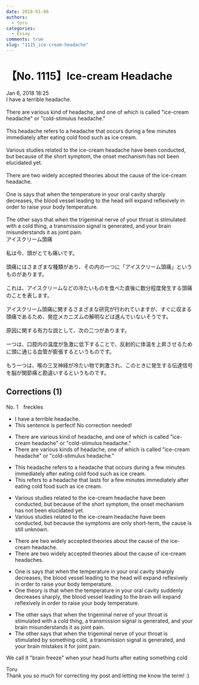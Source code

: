 ```yaml
---
date: 2018-01-06
authors:
  - toru
categories:
  - Essay
comments: true
slug: "1115_ice-cream-headache"
---
```


# 【No. 1115】Ice-cream Headache
<div class="date">Jan 6, 2018 18:25</div>
<div id="post"><div id="body_show_ori">
I have a terrible headache.<br/><br/>There are various kind of headache, and one of which is called "ice-cream headache" or "cold-stimulus headache."<br/><br/>This headache refers to a headache that occurs during a few minutes immediately after eating cold food such as ice cream. <br/><br/>Various studies related to the ice-cream headache have been conducted, but because of the short symptom, the onset mechanism has not been elucidated yet.<br/><br/>There are two widely accepted theories about the cause of the ice-cream headache.<br/><br/>One is says that when the temperature in your oral cavity sharply decreases, the blood vessel leading to the head will expand reflexively in order to raise your body temperature.<br/><br/>The other says that when the trigeminal nerve of your throat is stimulated with a cold thing, a transmission signal is generated, and your brain misunderstands it as joint pain.
</div></div>

<!-- more -->

<div id="post_ja"><div id="body_show_mo">
アイスクリーム頭痛<br/><br/>私は今、頭がとても痛いです。<br/><br/>頭痛にはさまざまな種類があり、その内の一つに「アイスクリーム頭痛」というものがあります。<br/><br/>これは、アイスクリームなどの冷たいものを食べた直後に数分程度発生する頭痛のことを表します。<br/><br/>アイスクリーム頭痛に関するさまざまな研究が行われていますが、すぐに収まる頭痛であるため、発症メカニズムの解明などは進んでいないそうです。<br/><br/>原因に関する有力な説として、次の二つがあります。<br/><br/>一つは、口腔内の温度が急激に低下することで、反射的に体温を上昇させるために頭に通じる血管が膨張するというものです。<br/><br/>もう一つは、喉の三叉神経が冷たい物で刺激され、このときに発生する伝達信号を脳が関節痛と勘違いするというものです。
</div></div>

## Corrections (1)
<div id="block"><div class="first_name"> No. 1　<span class="just_name">freckles</span></div><div id="block2">
<ul class="correction_field">
<li class="incorrect">I have a terrible headache.</li>
<li class="corrected perfect">This sentence is perfect! No correction needed!</li>
</ul>
<ul class="correction_field">
<li class="incorrect">There are various kind of headache, and one of which is called "ice-cream headache" or "cold-stimulus headache."</li>
<li class="corrected correct">
There are various kind<span class="f_blue">s </span>of headache, one of which is called "ice-cream headache" or "cold-stimulus headache."
</li>
</ul>
<ul class="correction_field">
<li class="incorrect">This headache refers to a headache that occurs during a few minutes immediately after eating cold food such as ice cream.</li>
<li class="corrected correct">
This refers to a headache that <span class="f_blue">lasts for</span> a few minutes immediately after eating cold food such as ice cream.
</li>
</ul>
<ul class="correction_field">
<li class="incorrect">Various studies related to the ice-cream headache have been conducted, but because of the short symptom, the onset mechanism has not been elucidated yet.</li>
<li class="corrected correct">
Various studies related to the ice-cream headache have been conducted, but because <span class="f_blue">the symptoms are only short-term</span>, <span class="f_blue">the cause is still unknown</span>.
</li>
</ul>
<ul class="correction_field">
<li class="incorrect">There are two widely accepted theories about the cause of the ice-cream headache.</li>
<li class="corrected correct">
There are two widely accepted theories about the cause of ice-cream headache<span class="f_blue">s</span>.
</li>
</ul>
<ul class="correction_field">
<li class="incorrect">One is says that when the temperature in your oral cavity sharply decreases, the blood vessel leading to the head will expand reflexively in order to raise your body temperature.</li>
<li class="corrected correct">
One <span class="f_blue">theory is</span> that when the temperature in your oral cavity <span class="f_blue">suddenly decreases sharply</span>, the blood vessel leading to the <span class="f_blue">brain</span> will expand reflexively in order to raise your body temperature.
</li>
</ul>
<ul class="correction_field">
<li class="incorrect">The other says that when the trigeminal nerve of your throat is stimulated with a cold thing, a transmission signal is generated, and your brain misunderstands it as joint pain.</li>
<li class="corrected correct">
The other says that when the trigeminal nerve of your throat is stimulated <span class="f_blue">by something</span> cold, a transmission signal is generated, and your brain mis<span class="f_blue">takes</span> it <span class="f_blue">for</span> joint pain.
</li>
</ul>
<p class="comment_small">
 We call it "brain freeze" when your head hurts after eating something cold
</p>

</div><div class="name"><span class="just_name">Toru</span><br>
Thank you so much for correcting my post and letting me know the term! :)
</div>
</div>
